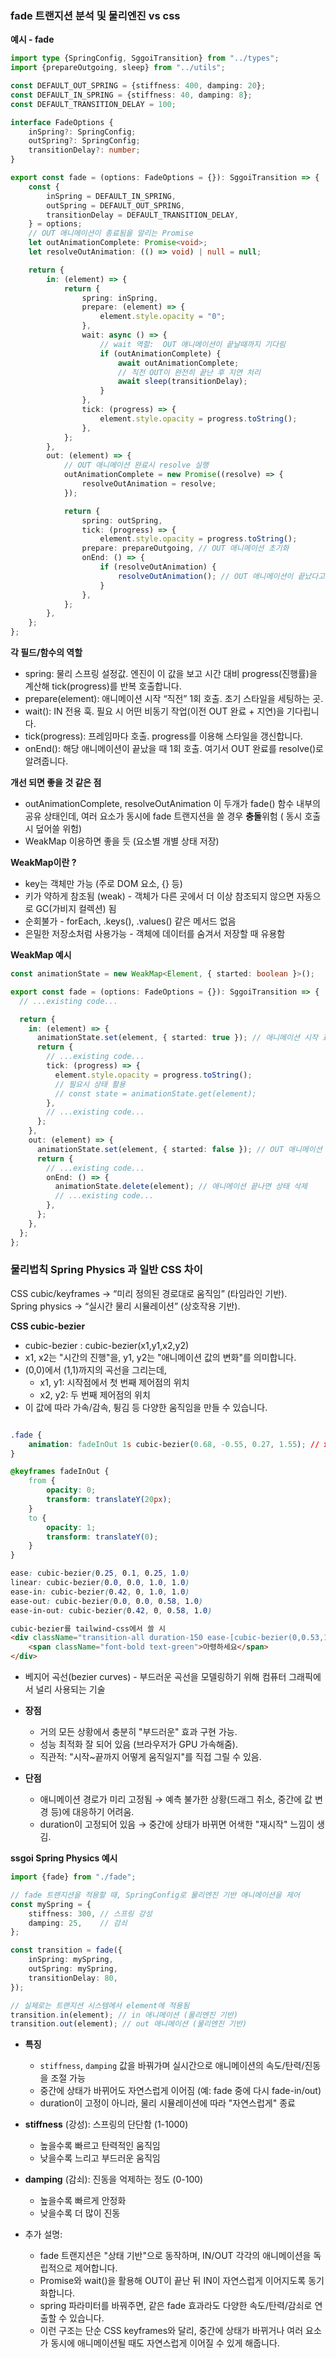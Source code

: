 ### fade 트랜지션 분석 및 물리엔진 vs css

**예시 - fade**

```ts
import type {SpringConfig, SggoiTransition} from "../types";
import {prepareOutgoing, sleep} from "../utils";

const DEFAULT_OUT_SPRING = {stiffness: 400, damping: 20};
const DEFAULT_IN_SPRING = {stiffness: 40, damping: 8};
const DEFAULT_TRANSITION_DELAY = 100;

interface FadeOptions {
    inSpring?: SpringConfig;
    outSpring?: SpringConfig;
    transitionDelay?: number;
}

export const fade = (options: FadeOptions = {}): SggoiTransition => {
    const {
        inSpring = DEFAULT_IN_SPRING,
        outSpring = DEFAULT_OUT_SPRING,
        transitionDelay = DEFAULT_TRANSITION_DELAY,
    } = options;
    // OUT 애니메이션이 종료됨을 알리는 Promise
    let outAnimationComplete: Promise<void>;
    let resolveOutAnimation: (() => void) | null = null;

    return {
        in: (element) => {
            return {
                spring: inSpring,
                prepare: (element) => {
                    element.style.opacity = "0";
                },
                wait: async () => {
                    // wait 역할:  OUT 애니메이션이 끝날때까지 기다림
                    if (outAnimationComplete) {
                        await outAnimationComplete;
                        // 직전 OUT이 완전히 끝난 후 지연 처리
                        await sleep(transitionDelay);
                    }
                },
                tick: (progress) => {
                    element.style.opacity = progress.toString();
                },
            };
        },
        out: (element) => {
            // OUT 애니메이션 완료시 resolve 실행
            outAnimationComplete = new Promise((resolve) => {
                resolveOutAnimation = resolve;
            });

            return {
                spring: outSpring,
                tick: (progress) => {
                    element.style.opacity = progress.toString();
                prepare: prepareOutgoing, // OUT 애니메이션 초기화
                onEnd: () => {
                    if (resolveOutAnimation) {
                        resolveOutAnimation(); // OUT 애니메이션이 끝났다고 알려줌
                    }
                },
            };
        },
    };
};
```

**각 필드/함수의 역할**

- spring: 물리 스프링 설정값. 엔진이 이 값을 보고 시간 대비 progress(진행률)을 계산해 tick(progress)를 반복 호출합니다.
- prepare(element): 애니메이션 시작 “직전” 1회 호출. 초기 스타일을 세팅하는 곳.
- wait(): IN 전용 훅. 필요 시 어떤 비동기 작업(이전 OUT 완료 + 지연)을 기다립니다.
- tick(progress): 프레임마다 호출. progress를 이용해 스타일을 갱신합니다.
- onEnd(): 해당 애니메이션이 끝났을 때 1회 호출. 여기서 OUT 완료를 resolve()로 알려줍니다.

**개선 되면 좋을 것 같은 점**

-   outAnimationComplete, resolveOutAnimation 이 두개가 fade() 함수 내부의 공유 상태인데, 여러 요소가 동시에 fade 트랜지션을 쓸 경우 **충돌**위험 ( 동시 호출 시 덮어쓸 위험)
-   WeakMap 이용하면 좋을 듯 (요소별 개별 상태 저장)

**WeakMap이란 ?**

-   key는 객체만 가능 (주로 DOM 요소, {} 등)
-   키가 약하게 참조됨 (weak) - 객체가 다른 곳에서 더 이상 참조되지 않으면 자동으로 GC(가비지 컬렉션) 됨
-   순회불가 - forEach, .keys(), .values() 같은 메서드 없음
-   은밀한 저장소처럼 사용가능 - 객체에 데이터를 숨겨서 저장할 때 유용함

**WeakMap 예시**

```ts
const animationState = new WeakMap<Element, { started: boolean }>();

export const fade = (options: FadeOptions = {}): SggoiTransition => {
  // ...existing code...

  return {
    in: (element) => {
      animationState.set(element, { started: true }); // 애니메이션 시작 표시
      return {
        // ...existing code...
        tick: (progress) => {
          element.style.opacity = progress.toString();
          // 필요시 상태 활용
          // const state = animationState.get(element);
        },
        // ...existing code...
      };
    },
    out: (element) => {
      animationState.set(element, { started: false }); // OUT 애니메이션 시작
      return {
        // ...existing code...
        onEnd: () => {
          animationState.delete(element); // 애니메이션 끝나면 상태 삭제
          // ...existing code...
        },
      };
    },
  };
};

```

### 물리법칙 Spring Physics 과 일반 CSS 차이

CSS cubic/keyframes → “미리 정의된 경로대로 움직임” (타임라인 기반).  
Spring physics → “실시간 물리 시뮬레이션” (상호작용 기반).

**CSS cubic-bezier**

- cubic-bezier : cubic-bezier(x1,y1,x2,y2)
- x1, x2는 "시간의 진행"을, y1, y2는 "애니메이션 값의 변화"를 의미합니다.
- (0,0)에서 (1,1)까지의 곡선을 그리는데,  
  - x1, y1: 시작점에서 첫 번째 제어점의 위치  
  - x2, y2: 두 번째 제어점의 위치  
- 이 값에 따라 가속/감속, 튕김 등 다양한 움직임을 만들 수 있습니다.

```css

.fade {
    animation: fadeInOut 1s cubic-bezier(0.68, -0.55, 0.27, 1.55); // x1, y1, x2, y2
} 

@keyframes fadeInOut {
    from {
        opacity: 0;
        transform: translateY(20px);
    }
    to {
        opacity: 1;
        transform: translateY(0);
    }
}

ease: cubic-bezier(0.25, 0.1, 0.25, 1.0)
linear: cubic-bezier(0.0, 0.0, 1.0, 1.0)
ease-in: cubic-bezier(0.42, 0, 1.0, 1.0)
ease-out: cubic-bezier(0.0, 0.0, 0.58, 1.0)
ease-in-out: cubic-bezier(0.42, 0, 0.58, 1.0)
```

```html
cubic-bezier를 tailwind-css에서 쓸 시 
<div className="transition-all duration-150 ease-[cubic-bezier(0,0.53,1.2,1.2)]">
    <span className="font-bold text-green">아령하세요</span>
</div>
```

-   베지어 곡선(bezier curves) - 부드러운 곡선을 모델링하기 위해 컴퓨터 그래픽에서 널리 사용되는 기술

-   **장점**
    -   거의 모든 상황에서 충분히 "부드러운" 효과 구현 가능.
    -   성능 최적화 잘 되어 있음 (브라우저가 GPU 가속해줌).
    -   직관적: "시작~끝까지 어떻게 움직일지"를 직접 그릴 수 있음.
-   **단점**
    -   애니메이션 경로가 미리 고정됨 → 예측 불가한 상황(드래그 취소, 중간에 값 변경 등)에 대응하기 어려움.
    -   duration이 고정되어 있음 → 중간에 상태가 바뀌면 어색한 "재시작" 느낌이 생김.

**ssgoi Spring Physics 예시**

```ts
import {fade} from "./fade";

// fade 트랜지션을 적용할 때, SpringConfig로 물리엔진 기반 애니메이션을 제어
const mySpring = {
    stiffness: 300, // 스프링 강성
    damping: 25,    // 감쇠
};

const transition = fade({
    inSpring: mySpring,
    outSpring: mySpring,
    transitionDelay: 80,
});

// 실제로는 트랜지션 시스템에서 element에 적용됨
transition.in(element); // in 애니메이션 (물리엔진 기반)
transition.out(element); // out 애니메이션 (물리엔진 기반)
```

-   **특징**
    -   `stiffness`, `damping` 값을 바꿔가며 실시간으로 애니메이션의 속도/탄력/진동을 조절 가능
    -   중간에 상태가 바뀌어도 자연스럽게 이어짐 (예: fade 중에 다시 fade-in/out)
    -   duration이 고정이 아니라, 물리 시뮬레이션에 따라 "자연스럽게" 종료

-   **stiffness** (강성): 스프링의 단단함 (1-1000)
    -   높을수록 빠르고 탄력적인 움직임
    -   낮을수록 느리고 부드러운 움직임
-   **damping** (감쇠): 진동을 억제하는 정도 (0-100)

    -   높을수록 빠르게 안정화
    -   낮을수록 더 많이 진동

- 추가 설명:
    - fade 트랜지션은 "상태 기반"으로 동작하며, IN/OUT 각각의 애니메이션을 독립적으로 제어합니다.
    - Promise와 wait()을 활용해 OUT이 끝난 뒤 IN이 자연스럽게 이어지도록 동기화합니다.
    - spring 파라미터를 바꿔주면, 같은 fade 효과라도 다양한 속도/탄력/감쇠로 연출할 수 있습니다.
    - 이런 구조는 단순 CSS keyframes와 달리, 중간에 상태가 바뀌거나 여러 요소가 동시에 애니메이션될 때도 자연스럽게 이어질 수 있게 해줍니다.
